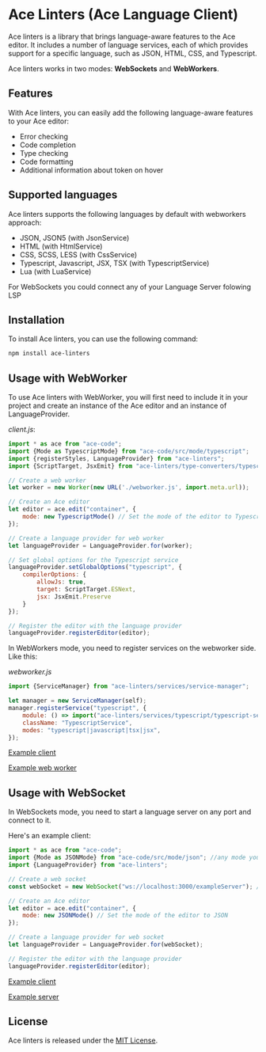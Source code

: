 # Ace Linters (Ace Language Client)

Ace linters is a library that brings language-aware features to the Ace editor. It includes a number of language
services, each of which provides support for a specific language, such as JSON, HTML, CSS, and Typescript.

Ace linters works in two modes: **WebSockets** and **WebWorkers**.

## Features

With Ace linters, you can easily add the following language-aware features to your Ace editor:

- Error checking
- Code completion
- Type checking
- Code formatting
- Additional information about token on hover

## Supported languages

Ace linters supports the following languages by default with webworkers approach:

- JSON, JSON5 (with JsonService)
- HTML (with HtmlService)
- CSS, SCSS, LESS (with CssService)
- Typescript, Javascript, JSX, TSX (with TypescriptService)
- Lua (with LuaService)

For WebSockets you could connect any of your Language Server folowing LSP

## Installation

To install Ace linters, you can use the following command:

```bash
npm install ace-linters
```

## Usage with WebWorker

To use Ace linters with WebWorker, you will first need to include it in your project and create an instance of the Ace
editor and an instance of LanguageProvider.

*client.js*:

```javascript
import * as ace from "ace-code";
import {Mode as TypescriptMode} from "ace-code/src/mode/typescript";
import {registerStyles, LanguageProvider} from "ace-linters";
import {ScriptTarget, JsxEmit} from "ace-linters/type-converters/typescript-converters";

// Create a web worker
let worker = new Worker(new URL('./webworker.js', import.meta.url));

// Create an Ace editor
let editor = ace.edit("container", {
    mode: new TypescriptMode() // Set the mode of the editor to Typescript
});

// Create a language provider for web worker
let languageProvider = LanguageProvider.for(worker);

// Set global options for the Typescript service
languageProvider.setGlobalOptions("typescript", {
    compilerOptions: {
        allowJs: true,
        target: ScriptTarget.ESNext,
        jsx: JsxEmit.Preserve
    }
});

// Register the editor with the language provider
languageProvider.registerEditor(editor);

``` 

In WebWorkers mode, you need to register
services on the webworker side. Like this:

*webworker.js*

```javascript
import {ServiceManager} from "ace-linters/services/service-manager";

let manager = new ServiceManager(self);
manager.registerService("typescript", {
    module: () => import("ace-linters/services/typescript/typescript-service"),
    className: "TypescriptService",
    modes: "typescript|javascript|tsx|jsx",
});
```

[Example client](https://github.com/mkslanc/ace-linters/blob/main/packages/demo/webworker-lsp/demo.ts)

[Example web worker](https://github.com/mkslanc/ace-linters/blob/main/packages/demo/webworker-lsp/webworker.ts)

## Usage with WebSocket

In WebSockets mode, you need to start a language server on any port and connect to it.

Here's an example client:

```javascript
import * as ace from "ace-code";
import {Mode as JSONMode} from "ace-code/src/mode/json"; //any mode you want
import {LanguageProvider} from "ace-linters";

// Create a web socket
const webSocket = new WebSocket("ws://localhost:3000/exampleServer"); // adress of your websocket server

// Create an Ace editor
let editor = ace.edit("container", {
    mode: new JSONMode() // Set the mode of the editor to JSON
});

// Create a language provider for web socket
let languageProvider = LanguageProvider.for(webSocket);

// Register the editor with the language provider
languageProvider.registerEditor(editor);
```

[Example client](https://github.com/mkslanc/ace-linters/blob/main/packages/demo/websockets-lsp/client.ts)

[Example server](https://github.com/mkslanc/ace-linters/tree/main/packages/demo/websockets-lsp/server)

## License

Ace linters is released under the [MIT License](https://opensource.org/licenses/MIT).

